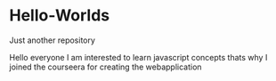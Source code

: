 # Hello-Worlds
Just another repository

Hello everyone 
I am interested to learn javascript concepts
thats why I joined the courseera for creating the 
webapplication
